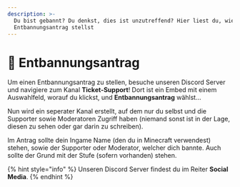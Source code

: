 ```yaml
---
description: >-
  Du bist gebannt? Du denkst, dies ist unzutreffend? Hier liest du, wie du einen
  Entbannungsantrag stellst
---
```


# 🔨 Entbannungsantrag

Um einen Entbannungsantrag zu stellen, besuche unseren Discord Server und navigiere zum Kanal **Ticket-Support**! Dort ist ein Embed mit einem Auswahlfeld, worauf du klickst, und **Entbannungsantrag** wählst...

Nun wird ein seperater Kanal erstellt, auf dem nur du selbst und die Supporter sowie Moderatoren Zugriff haben (niemand sonst ist in der Lage, diesen zu sehen oder gar darin zu schreiben).

Im Antrag sollte dein Ingame Name (den du in Minecraft verwendest) stehen, sowie der Supporter oder Moderator, welcher dich bannte. Auch sollte der Grund mit der Stufe (sofern vorhanden) stehen.



{% hint style="info" %}
Unseren Discord Server findest du im Reiter **Social Media**.
{% endhint %}
